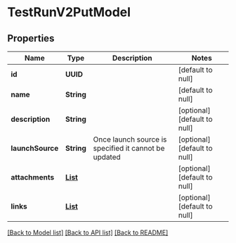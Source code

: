 # TestRunV2PutModel
## Properties

| Name | Type | Description | Notes |
|------------ | ------------- | ------------- | -------------|
| **id** | **UUID** |  | [default to null] |
| **name** | **String** |  | [default to null] |
| **description** | **String** |  | [optional] [default to null] |
| **launchSource** | **String** | Once launch source is specified it cannot be updated | [optional] [default to null] |
| **attachments** | [**List**](AttachmentPutModel.md) |  | [optional] [default to null] |
| **links** | [**List**](LinkPutModel.md) |  | [optional] [default to null] |

[[Back to Model list]](../README.md#documentation-for-models) [[Back to API list]](../README.md#documentation-for-api-endpoints) [[Back to README]](../README.md)

